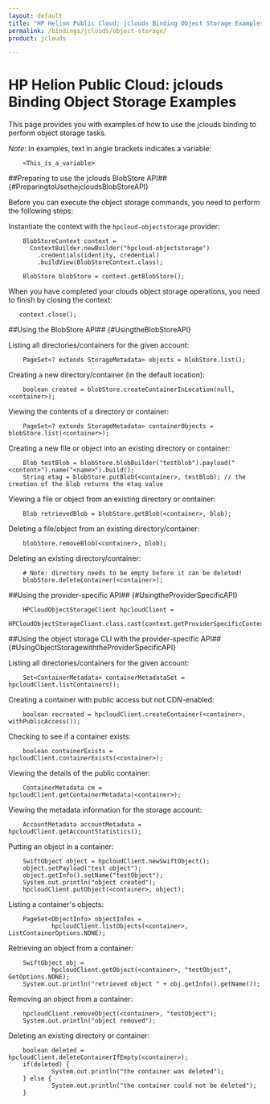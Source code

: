 ```yaml
---
layout: default
title: "HP Helion Public Cloud: jclouds Binding Object Storage Examples"
permalink: /bindings/jclouds/object-storage/
product: jclouds

---
```

<!--PUBLISHED-->
# HP Helion Public Cloud: jclouds Binding Object Storage Examples

This page provides you with examples of how to use the jclouds binding to perform object storage tasks.  

*Note*: In examples, text in angle brackets indicates a variable:  

        <This_is_a_variable>  

##Preparing to use the jclouds BlobStore API## {#PreparingtoUsethejcloudsBlobStoreAPI}  

Before you can execute the object storage commands, you need to perform the following steps: 

Instantiate the context with the `hpcloud-objectstorage` provider:

        BlobStoreContext context = 
          ContextBuilder.newBuilder("hpcloud-objectstorage")
            .credentials(identity, credential)
            .buildView(BlobStoreContext.class);

        BlobStore blobStore = context.getBlobStore(); 

When you have completed your clouds object storage operations, you need to finish by closing the context:

       context.close(); 

##Using the BlobStore API## {#UsingtheBlobStoreAPI}

Listing all directories/containers for the given account:

        PageSet<? extends StorageMetadata> objects = blobStore.list();

Creating a new directory/container (in the default location):

        boolean created = blobStore.createContainerInLocation(null, <container>);

Viewing the contents of a directory or container:

        PageSet<? extends StorageMetadata> containerObjects = blobStore.list(<container>);

Creating a new file or object into an existing directory or container:

        Blob testBlob = blobStore.blobBuilder("testblob").payload("<content>").name("<name>").build();
        String etag = blobStore.putBlob(<container>, testBlob); // the creation of the blob returns the etag value

Viewing a file or object from an existing directory or container:

        Blob retrievedBlob = blobStore.getBlob(<container>, blob);

Deleting a file/object from an existing directory/container:

        blobStore.removeBlob(<container>, blob);

Deleting an existing directory/container:

        # Note: directory needs to be empty before it can be deleted!
        blobStore.deleteContainer(<container>);

##Using the provider-specific API## {#UsingtheProviderSpecificAPI}

        HPCloudObjectStorageClient hpcloudClient =
                HPCloudObjectStorageClient.class.cast(context.getProviderSpecificContext().getApi());

##Using the object storage CLI with the provider-specific API## {#UsingObjectStoragewiththeProviderSpecificAPI}


Listing all directories/containers for the given account:

        Set<ContainerMetadata> containerMetadataSet = hpcloudClient.listContainers();

Creating a container with public access but not CDN-enabled:

        boolean recreated = hpcloudClient.createContainer(<container>, withPublicAccess());

Checking to see if a container exists:

        boolean containerExists = hpcloudClient.containerExists(<container>);

Viewing the details of the public container:

        ContainerMetadata cm = hpcloudClient.getContainerMetadata(<container>);

Viewing the metadata information for the storage account:

        AccountMetadata accountMetadata = hpcloudClient.getAccountStatistics();

Putting an object in a container:

        SwiftObject object = hpcloudClient.newSwiftObject();
        object.setPayload("test object");
        object.getInfo().setName("testObject");
        System.out.println("object created");
        hpcloudClient.putObject(<container>, object);

Listing a container's objects:

        PageSet<ObjectInfo> objectInfos =
                hpcloudClient.listObjects(<container>, ListContainerOptions.NONE);
        
Retrieving an object from a container:

        SwiftObject obj =
                hpcloudClient.getObject(<container>, "testObject", GetOptions.NONE);
        System.out.println("retrieved object " + obj.getInfo().getName());

Removing an object from a container:

        hpcloudClient.removeObject(<container>, "testObject");
        System.out.println("object removed");

Deleting an existing directory or container:

        boolean deleted = hpcloudClient.deleteContainerIfEmpty(<container>);
        if(deleted) {
                System.out.println("the container was deleted");
        } else {
                System.out.println("the container could not be deleted");
        }
